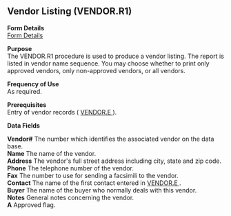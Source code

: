 ##  Vendor Listing (VENDOR.R1)

<PageHeader />

**Form Details**  
[ Form Details ](VENDOR-R1-1/README.md)   

**Purpose**  
The VENDOR.R1 procedure is used to produce a vendor listing. The report is
listed in vendor name sequence. You may choose whether to print only approved
vendors, only non-approved vendors, or all vendors.

**Frequency of Use**  
As required.

**Prerequisites**  
Entry of vendor records ( [ VENDOR.E ](../../../../rover/AP-OVERVIEW/AP-ENTRY/VENDOR-E) ). 

**Data Fields**

**Vendor#** The number which identifies the associated vendor on the data
base.  
**Name** The name of the vendor.  
**Address** The vendor's full street address including city, state and zip
code.  
**Phone** The telephone number of the vendor.  
**Fax** The number to use for sending a facsimili to the vendor.  
**Contact** The name of the first contact entered in [ VENDOR.E ](../../../../rover/AP-OVERVIEW/AP-ENTRY/VENDOR-E) .   
**Buyer** The name of the buyer who normally deals with this vendor.  
**Notes** General notes concerning the vendor.  
**A** Approved flag.  
  
<badge text= "Version 8.10.57" vertical="middle" />

<PageFooter />